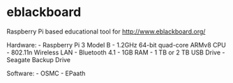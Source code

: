 # eblackboard
Raspberry Pi based educational tool for http://www.eblackboard.org/

Hardware:
	- Raspberry Pi 3 Model B
		- 1.2GHz 64-bit quad-core ARMv8 CPU
		- 802.11n Wireless LAN
		- Bluetooth 4.1
		- 1GB RAM
	- 1 TB or 2 TB USB Drive
		- Seagate Backup Drive

Software:
	- OSMC
	- EPaath
